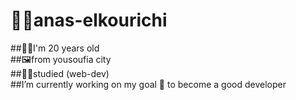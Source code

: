 # 🧑‍💻anas-elkourichi

##🙎‍♂️I'm 20 years old</br>
##🖼️from yousoufia city</br>
##🧑‍🏫studied (web-dev)</br>
##I’m currently working on my goal 🎯 to become a good developer
